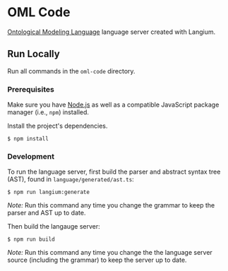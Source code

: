 # OML Code

[Ontological Modeling Language](https://www.opencaesar.io/oml/) language server
created with Langium.

## Run Locally

Run all commands in the `oml-code` directory.

### Prerequisites

Make sure you have [Node.js](https://nodejs.org/en) as well as a compatible
JavaScript package manager (i.e., `npm`) installed.

Install the project's dependencies.

```shell
$ npm install
```

### Development

To run the language server, first build the parser and abstract syntax tree
(AST), found in `language/generated/ast.ts`:

```shell
$ npm run langium:generate
```

*Note:* Run this command any time you change the grammar to keep the parser and
AST up to date.

Then build the langauge server:

```shell
$ npm run build
```

*Note:* Run this command any time you change the the language server source
(including the grammar) to keep the server up to date.
